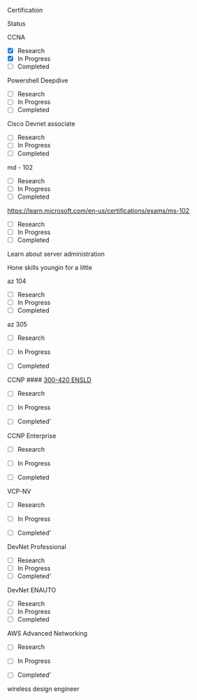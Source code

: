 

Certification

Status

CCNA

- [x] Research
- [x] In Progress
- [ ] Completed

Powershell Deepdive

- [ ] Research
- [ ] In Progress
- [ ] Completed

Cisco Devnet associate

- [ ] Research
- [ ] In Progress
- [ ] Completed

md - 102


- [ ] Research
- [ ] In Progress
- [ ] Completed

https://learn.microsoft.com/en-us/certifications/exams/ms-102
- [ ] Research
- [ ] In Progress
- [ ] Completed

Learn about server administration

Hone skills youngin for a little

az 104

- [ ] Research
- [ ] In Progress
- [ ] Completed

az 305
- [ ] Research
- [ ] In Progress
- [ ] Completed


CCNP #### [300-420 ENSLD](https://www.cisco.com/c/en/us/training-events/training-certifications/exams/current-list/ensld-300-420.html)

- [ ] Research
- [ ] In Progress
- [ ] Completed'


CCNP Enterprise

- [ ] Research
- [ ] In Progress
- [ ] Completed



VCP-NV 

- [ ] Research
- [ ] In Progress
- [ ] Completed'


DevNet Professional 

- [ ] Research
- [ ] In Progress
- [ ] Completed'

DevNet ENAUTO

- [ ] Research
- [ ] In Progress
- [ ] Completed

AWS Advanced Networking

- [ ] Research
- [ ] In Progress
- [ ] Completed'


wireless design engineer




